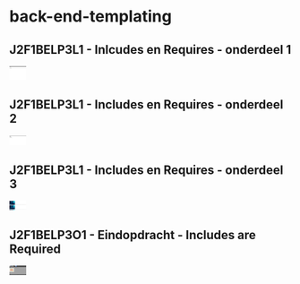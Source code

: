 # back-end-templating
## J2F1BELP3L1 - Inlcudes en Requires - onderdeel 1
<img
    src="/screenshots/screenshot-onderdeel-1.png"
    alt="screenshot van onderdeel 1"
    title="onderdeel 1"
    style="display: inline-block; margin: 0 auto; max-width: 30px">

## J2F1BELP3L1 - Includes en Requires - onderdeel 2
<img
    src="/screenshots/screenshot-onderdeel-2.png"
    alt="screenshot van onderdeel 2"
    title="onderdeel 2"
    style="display: inline-block; margin: 0 auto; max-width: 30px">

## J2F1BELP3L1 - Includes en Requires - onderdeel 3
<img
    src="/screenshots/screenshot-onderdeel-3.png"
    alt="screenshot van onderdeel 3"
    title="onderdeel 3"
    style="display: inline-block; margin: 0 auto; max-width: 30px">

## J2F1BELP3O1 - Eindopdracht - Includes are Required
<img
    src="/screenshots/screenshot-eindopdracht.png"
    alt="screenshot van eindopdracht"
    title="Eindopdracht"
    style="display: inline-block; margin: 0 auto; max-width: 30px">
